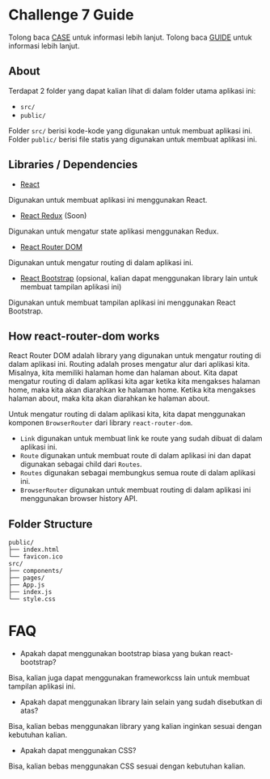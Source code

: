 # Challenge 7 Guide

Tolong baca [CASE](./CASE.md) untuk informasi lebih lanjut.
Tolong baca [GUIDE](./GUIDE.md) untuk informasi lebih lanjut.

## About

Terdapat 2 folder yang dapat kalian lihat di dalam folder utama aplikasi ini:

- `src/`
- `public/`

Folder `src/` berisi kode-kode yang digunakan untuk membuat aplikasi ini.
Folder `public/` berisi file statis yang digunakan untuk membuat aplikasi ini.

## Libraries / Dependencies

- [React](https://reactjs.org/)

Digunakan untuk membuat aplikasi ini menggunakan React.

- [React Redux](https://react-redux.js.org/) (Soon)

Digunakan untuk mengatur state aplikasi menggunakan Redux.

- [React Router DOM](https://reactrouter.com/web/guides/quick-start)

Digunakan untuk mengatur routing di dalam aplikasi ini.

- [React Bootstrap](https://react-bootstrap.github.io/) (opsional, kalian dapat menggunakan library lain untuk membuat tampilan aplikasi ini)

Digunakan untuk membuat tampilan aplikasi ini menggunakan React Bootstrap.

## How react-router-dom works

React Router DOM adalah library yang digunakan untuk mengatur routing di dalam aplikasi ini.
Routing adalah proses mengatur alur dari aplikasi kita.
Misalnya, kita memiliki halaman home dan halaman about.
Kita dapat mengatur routing di dalam aplikasi kita agar ketika kita mengakses halaman home, maka kita akan diarahkan ke halaman home.
Ketika kita mengakses halaman about, maka kita akan diarahkan ke halaman about.

Untuk mengatur routing di dalam aplikasi kita, kita dapat menggunakan komponen `BrowserRouter` dari library `react-router-dom`.

- `Link` digunakan untuk membuat link ke route yang sudah dibuat di dalam aplikasi ini.
- `Route` digunakan untuk membuat route di dalam aplikasi ini dan dapat digunakan sebagai child dari `Routes`.
- `Routes` digunakan sebagai membungkus semua route di dalam aplikasi ini.
- `BrowserRouter` digunakan untuk membuat routing di dalam aplikasi ini menggunakan browser history API.

## Folder Structure

```
public/
├── index.html
└── favicon.ico
src/
├── components/
├── pages/
├── App.js
├── index.js
└── style.css
```

# FAQ

- Apakah dapat menggunakan bootstrap biasa yang bukan react-bootstrap?

Bisa, kalian juga dapat menggunakan frameworkcss lain untuk membuat tampilan aplikasi ini.

- Apakah dapat menggunakan library lain selain yang sudah disebutkan di atas?

Bisa, kalian bebas menggunakan library yang kalian inginkan sesuai dengan kebutuhan kalian.

- Apakah dapat menggunakan CSS?

Bisa, kalian bebas menggunakan CSS sesuai dengan kebutuhan kalian.
